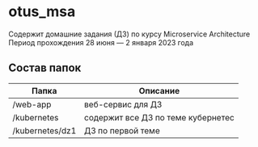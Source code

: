 # otus_msa
Содержит домашние задания (ДЗ) по курсу Microservice Architecture  
Период прохождения 28 июня — 2 января 2023 года  

## Состав папок
| Папка           | Описание    |
|-----------------| --- |
| /web-app        | веб-сервис для ДЗ|
| /kubernetes     | содержит все ДЗ по теме кубернетес|
| /kubernetes/dz1 | ДЗ по первой теме|
